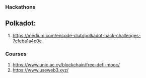 ### Hackathons
## Polkadot:
1. https://medium.com/encode-club/polkadot-hack-challenges-7cfeba1a4c0e

### Courses
1. https://www.unic.ac.cy/blockchain/free-defi-mooc/
2. https://www.useweb3.xyz/
